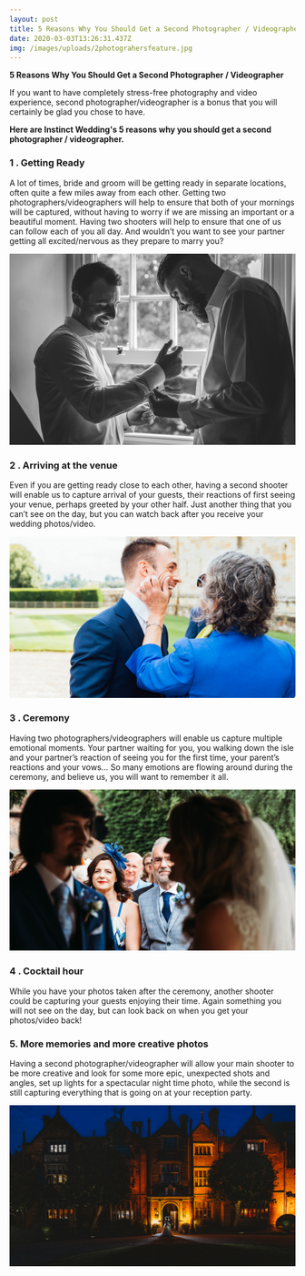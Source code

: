 ```yaml
---
layout: post
title: 5 Reasons Why You Should Get a Second Photographer / Videographer
date: 2020-03-03T13:26:31.437Z
img: /images/uploads/2photograhersfeature.jpg
---
```

**5 Reasons Why You Should Get a Second Photographer / Videographer**

If you want to have completely stress-free photography and video experience, second photographer/videographer is a bonus that you will certainly be glad you chose to have. 

**Here are Instinct Wedding's 5 reasons why you should get a second photographer / videographer.**

### 1 . Getting Ready ###

 A lot of times, bride and groom will be getting ready in separate locations, often quite a few miles away from each other. Getting two photographers/videographers will help to ensure that both of your mornings will be captured, without having to worry if we are missing an important or a beautiful moment. Having two shooters will help to ensure that one of us can follow each of you all day. And wouldn’t you want to see your partner getting all excited/nervous as they prepare to marry you? 

![Groom getting ready with his best man ](/images/uploads/charlotte-and-james-at-george-in-rye-181.jpg "groom getting ready with his best man on the wedding day morning ")

### 2 . Arriving at the venue ###

 Even if you are getting ready close to each other, having a second shooter will enable us to capture arrival of your guests, their reactions of first seeing your venue, perhaps greeted by your other half. Just another thing that you can’t see on the day, but you can watch back after you receive your wedding photos/video. 

![Groom greeting his aunt at the wedding morning ](/images/uploads/matt-and-jen-wedding-penshurst-place-0026_websize.jpg "wedding day morning")

### 3 . Ceremony ###

 Having two photographers/videographers will enable us capture multiple emotional moments. Your partner waiting for you, you walking down the isle and your partner’s reaction of seeing you for the first time, your parent’s reactions and your vows… So many emotions are flowing around during the ceremony, and believe us, you will want to remember it all. 

![Brides parents at the wedding ceremony](/images/uploads/matt-and-jess-to-edit-_-instinct-wedding-0515_websize.jpg "brides parents at the wedding ceremony at winters barn in Canterbury")

### 4 . Cocktail hour ###

 While you have your photos taken after the ceremony, another shooter could be capturing your guests enjoying their time. Again something you will not see on the day, but can look back on when you get your photos/video back!


### 5. More memories and more creative photos ###

 Having a second photographer/videographer will allow your main shooter to be more creative and look for some more epic, unexpected shots and angles, set up lights for a spectacular night time photo, while the second is still capturing everything that is going on at your reception party.

![bride and groom posing outside their wedding venue at great fosters at night time.   ](/images/uploads/dsc06268.jpg "Great fosters wedding photography")
